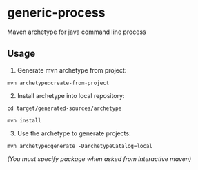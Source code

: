 generic-process
===============

Maven archetype for java command line process

Usage
---------------
1. Generate mvn archetype from project:

`mvn archetype:create-from-project`

2. Install archetype into local repository:

`cd target/generated-sources/archetype`

`mvn install`

3. Use the archetype to generate projects:

`mvn archetype:generate -DarchetypeCatalog=local`

*(You must specify package when asked from interactive maven)*
